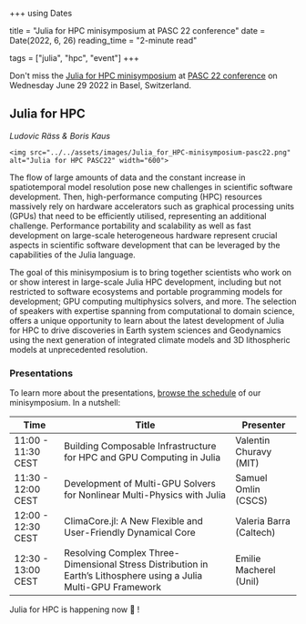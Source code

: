 +++
using Dates

title = "Julia for HPC minisymposium at PASC 22 conference"
date = Date(2022, 6, 26)
reading_time = "2-minute read"

tags = ["julia", "hpc", "event"]
+++

Don't miss the [Julia for HPC minisymposium](https://pasc22.pasc-conference.org/program/minisymposia/) at [PASC 22 conference](https://pasc22.pasc-conference.org) on Wednesday June 29 2022 in Basel, Switzerland.

## Julia for HPC
*Ludovic Räss & Boris Kaus*

~~~
<img src="../../assets/images/Julia_for_HPC-minisymposium-pasc22.png" alt="Julia for HPC PASC22" width="600">
~~~

The flow of large amounts of data and the constant increase in spatiotemporal model resolution pose new challenges in scientific software development. Then, high-performance computing (HPC) resources massively rely on hardware accelerators such as graphical processing units (GPUs) that need to be efficiently utilised, representing an additional challenge. Performance portability and scalability as well as fast development on large-scale heterogeneous hardware represent crucial aspects in scientific software development that can be leveraged by the capabilities of the Julia language.

The goal of this minisymposium is to bring together scientists who work on or show interest in large-scale Julia HPC development, including but not restricted to software ecosystems and portable programming models for development; GPU computing multiphysics solvers, and more. The selection of speakers with expertise spanning from computational to domain science, offers a unique opportunity to learn about the latest development of Julia for HPC to drive discoveries in Earth system sciences and Geodynamics using the next generation of integrated climate models and 3D lithospheric models at unprecedented resolution.

### Presentations

To learn more about the presentations, [browse the schedule](https://pasc22.pasc-conference.org/program/schedule/) of our minisymposium. In a nutshell:

|  Time  |  Title   | Presenter |
|--------|----------|-----------|
| 11:00 - 11:30 CEST | Building Composable Infrastructure for HPC and GPU Computing in Julia | Valentin Churavy (MIT) |
| 11:30 - 12:00 CEST | Development of Multi-GPU Solvers for Nonlinear Multi-Physics with Julia | Samuel Omlin (CSCS) |
| 12:00 - 12:30 CEST | ClimaCore.jl: A New Flexible and User-Friendly Dynamical Core | Valeria Barra (Caltech)|
| 12:30 - 13:00 CEST | Resolving Complex Three-Dimensional Stress Distribution in Earth’s Lithosphere using a Julia Multi-GPU Framework | Emilie Macherel (Unil) |

Julia for HPC is happening now 🚀 !
